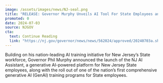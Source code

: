 ```yaml
---
image: /assets/images/news/NJ-seal.png
title: "RELEASE: Governor Murphy Unveils AI Tool For State Employees and Training Course For Responsible Use"
promoted: 0
date: 2024-07-03
source: NJGOV
cta:
  text: Continue Reading
  link: "https://nj.gov/governor/news/news/562024/approved/20240703a.shtml"
---
```


Building on his nation-leading AI training initiative for New Jersey’s State workforce, Governor Phil Murphy announced the launch of the NJ AI Assistant, a generative AI-powered platform for New Jersey State employees, along with the roll out of one of the nation’s first comprehensive generative AI (GenAI) training programs for State employees.
